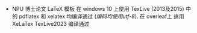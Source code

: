 * NPU 博士论文 LaTeX 模板
在 windows 10 上使用 TexLive (2013及2015) 中的 pdflatex 和 xelatex 均编译通过 (*编码均使用utf-8*).
在 overleaf上 适用 XeLaTex TexLive2023 编译通过


